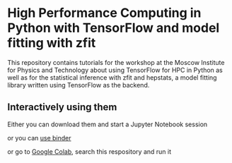 # High Performance Computing in Python with TensorFlow and model fitting with zfit

This repository contains tutorials for the workshop at the Moscow Institute for Physics and Technology about using TensorFlow for HPC in Python as well as for the statistical inference with zfit and hepstats, a model fitting library written using TensorFlow as the backend.


## Interactively using them

Either you can download them and start a Jupyter Notebook session

or you can [use binder](https://mybinder.org/v2/gh/zfit/python_hpc_TensorFlow_MIPT/master)

or go to [Google Colab](https://colab.research.google.com/), search this respository and run it
